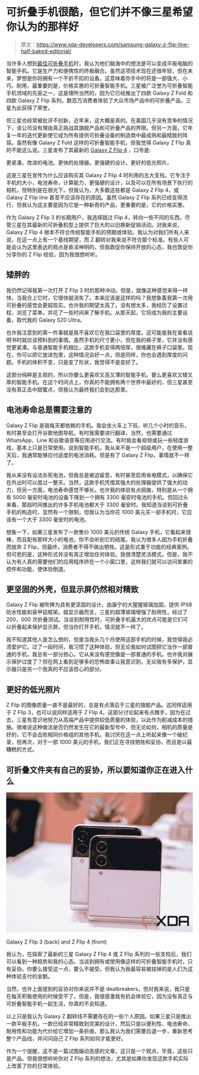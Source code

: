 # 可折叠手机很酷，但它们并不像三星希望你认为的那样好

> 原文：<https://www.xda-developers.com/samsung-galaxy-z-flip-line-half-baked-editorial/>

当许多人想到[最佳可折叠手机](https://www.xda-developers.com/best-foldable-phones/)时，我认为他们脑海中的想法是可以变成平板电脑的智能手机。它是生产力和便携性的终极融合。虽然这项技术现在还很年轻，但在未来，梦想是你将拥有一个不折不扣的设备。这意味着你手中的将是一部强大、小巧、耐用，最重要的是，价格实惠的可折叠智能手机。三星被广泛誉为可折叠智能手机领域的先驱之一，这是理所当然的，因为它已经推出了四款 Galaxy Z Fold 和四款 Galaxy Z Flip 系列。数百万消费者体验了大众市场产品中的可折叠产品，三星为此获得了荣誉。

但三星也经常被批评不创新，近年来，这大概是真的。在美国几乎没有竞争的情况下，该公司没有理由真正挑战其旗舰产品和可折叠产品的界限。但另一方面，它年复一年的迭代更新使它成为所有提供可折叠设备的制造商中最成熟和最精致的阵容。虽然有像 Galaxy Z Fold 这样的可折叠智能手机，但我觉得 Galaxy Z Flip 真的不能这么说。三星发布了其最新的 [Galaxy Z Flip 4](https://www.xda-developers.com/samsung-galaxy-z-flip-4) ，口号是:

更紧凑。改进的电池。更快的处理器。更强硬的设计。更好的低光照片。

这是三星在宣传为什么应该购买其 Galaxy Z Flip 4 时利用的五大支柱。它专注于手机的大小，电池寿命，计算能力，更强硬的设计，以及可以在所有场景下执行的相机，但特别是在弱光下。但我认为，大多数这些都是 Galaxy Z Flip 4，或  Galaxy Z Flip line 甚至不应该存在的原因。虽然 Galaxy Z Flip 系列已经变得流行，但我认为这主要是因为它是一种新奇的产品，更重要的是，它的价格实惠。

作为 Galaxy Z Flip 3 的长期用户，我选择跳过 Flip 4，转向一些不同的东西，尽管三星在其最新的可折叠机型上提供了巨大的以旧换新促销活动。对我来说，Galaxy Z Flip 4 根本不符合传统智能手机的预期或体验。我认为对我们所有人来说，在这一点上有一个基线期望，而 Z 翻转对我来说不符合那个标准。有些人可能会认为这里表达的观点是亵渎神明的，但我敦促你保持开放的心态，我也敦促你分享你的 Z Flip 经验，因为我很想听听。

## 矮胖的

我仍然记得我第一次打开 Z Flip 3 时的那种冲动。但是，就像这种感觉来得一样快，当我合上它时，它很快就消失了。本来应该是这样的吗？我想象着我第一次用可折叠的感觉会更超现实。也许我的期望太高了。没有想太多，我经历了设置过程，浏览了菜单，并花了一些时间来了解手机。从那天起，它将成为我的主要设备，取代我的 Galaxy S20 Ultra。

也许我注意到的第一件事就是我不喜欢它在我口袋里的厚度。这可能是我在查看说明书时就应该预料到的事情。虽然手机的尺寸更小，但在我的裤子里，它并没有感觉更紧凑。与普通智能手机相比，这款手机变得两倍厚，很难藏在裤子口袋里。现在，你可以把它放进包里，这种情况会好一点，但是同样，你也会遇到厚度的问题。手机的体积不变，只是变了形状，我觉得不是变好了。

这部分纯粹是主观的，所以你要么更喜欢又高又薄的智能手机，要么更喜欢又矮又厚的智能手机。在这个时间点上，你真的不能拥有两个世界中最好的，但三星甚至没有真正击中甜蜜点，但我认为最终我们会到达那里。

## 电池寿命总是需要注意的

Galaxy Z Flip 是我每天都依赖的手机。我会坐火车上下班，听几个小时的音乐，有时甚至会打开谷歌地图导航。有时我需要进行翻译，当然，也需要通过 WhatsApp、Line 和谷歌语音等应用进行交流。有时我会看视频或玩一些轻度游戏，基本上只是日常使用。说到智能手机，我从来不是一个超级用户，在使用一整天后，我通常能够应付适度的电池消耗。但是有了 Galaxy Z Flip，事情就不一样了。

我从来没有设法杀死电池，但我总是被迫留意，有时甚至启用省电模式，以确保它在外出时可以度过一整天。当然，这款手机凭借其强大的处理器提供了强大的动力，但另一方面，电池寿命感觉不够长。也许我的体验有点扭曲，特别是从一个拥有 5000 毫安时电池的设备下降到一个拥有 3300 毫安时电池的手机。但回过头来看，那段时间推出的许多手机电池都大于 3300 毫安时。我知道当谈到可折叠手机的构造时，显然有一个限制，但我认为当你花 1000 美元买一部手机时，它应该有一个大于 3300 毫安时的电池。

想象一下，如果三星发布了一款售价 1000 美元的传统 Galaxy 手机，它看起来很棒，而且配有那样大小的电池，你不会听到它的结尾。我认为很多人因为手机折叠而放弃 Z Flip，但最终，消费者不得不做出牺牲。这是形式重于功能的经典案例。但可悲的是，这种形式并没有真正增加任何体验。我很清楚灵活模式。但是，我不认为有人真的需要他们的应用程序挤在一个小窗口里，这样我们就可以访问笨重的控件和功能，使体验倒退。

## 更坚固的外壳，但显示屏仍然相对精致

Galaxy Z Flip 被吹捧为具有更坚固的设计，由康宁的大猩猩玻璃加固，提供 IPX8 防水性能和装甲铝框架。就显示器而言，三星的超薄玻璃增强了耐用性，经过了 200，000 次折叠测试。当谈到耐用性时，可折叠手机最大的优点可能是它们可以折叠起来保护显示屏。但当你打开手机，情况就不一样了。

我不知道其他人是怎么想的，但是当我头几个月使用这部手机的时候，我觉得我必须爱护它。过了一段时间，我习惯了这种体验，但无论我如何试图把它当作一部普通的手机，我总有一部分担心。它从来没有感觉像是一部普通的手机。也许我对展示保护过度了？但在网上看到足够多的恐怖故事让我意识到，无论我有多保护，显示器只是另一个我真的不应该担心的部分。

## 更好的低光照片

Z Flip 的图像质量一直不是最好的，总是有点落后于三星的旗舰产品。这同样适用于 Z Flip 3，也可以说同样适用于 Z Flip 4。这部分讨论起来有点棘手，因为在过去，三星有意识地努力从高端产品中提供较低质量的体验，以此作为削减成本的措施。很难说这种做法是否仍然发生在它的最新型号中，但无论如何，相机的质量是好的，它不会击败相同价格组的其他手机。我讨厌在这一点上听起来像一个破纪录，但再次，对于一部 1000 美元的手机，我们正在寻找牺牲和妥协，而且是以最糟糕的方式。

## 可折叠文件夹有自己的妥协，所以要知道你正在进入什么

 <picture>![The Z Flip 3 and 4](img/74b27490a0a2eb1361f9c1b9d4c364dc.png)</picture> 

Galaxy Z Flip 3 (back) and Z Flip 4 (front)

我认为，在探索了最新的三星 Galaxy Z Flip 4 或 Z Flip 系列的一些支柱后，我们可以看到一种趋势和我的心态。当谈到拥有或使用像这样的可折叠智能手机时，只有妥协。你要么接受这一点，要么不接受。但我认为我最容易被挂掉的是人们为这种体验支付的金额。

当然，也许上面提到的妥协对你来说并不是 dealbreakers，但对我来说，我只是在每天积极使用的时候受不了。但是，我很感激我有机会体验它，因为没有真正与可折叠智能手机一起生活，你真的不会知道。

以上只是我认为 Galaxy Z 翻转线不需要存在的一些个人原因。如果三星只是推出一款平板手机，一款已经非常精致到完美的设计，然后只是以便利性、电池寿命、耐用性和功能为代价给它增加一条折痕，那么我认为我们需要后退一步，重新思考整个产品线，并问问自己 Z Flip 系列如何才能更好。

作为一个提醒，这不是一篇试图煽动恶感的文章，这只是一个观点，毕竟，这些只是产品。但我很想听听你对 Z Flip 系列的想法，尤其是如果你发现这款手机实际上改善了你的日常体验。